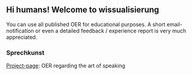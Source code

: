 ## Hi humans! Welcome to wissualisierung

You can use all published OER for educational purposes. 
A short email-notification or even a detailed feedback / experience report is very much appreciated. 


### Sprechkunst
[Project-page](https://wissualisierung.github.io/sprechkunst/): OER regarding the art of speaking 
